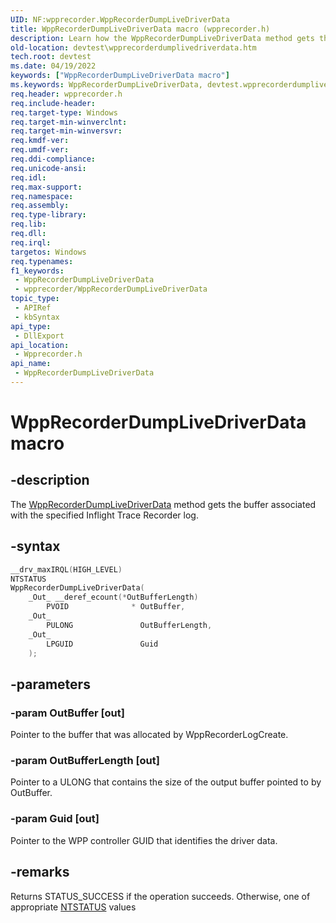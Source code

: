 ```yaml
---
UID: NF:wpprecorder.WppRecorderDumpLiveDriverData
title: WppRecorderDumpLiveDriverData macro (wpprecorder.h)
description: Learn how the WppRecorderDumpLiveDriverData method gets the buffer associated with the specified Inflight Trace Recorder log.
old-location: devtest\wpprecorderdumplivedriverdata.htm
tech.root: devtest
ms.date: 04/19/2022
keywords: ["WppRecorderDumpLiveDriverData macro"]
ms.keywords: WppRecorderDumpLiveDriverData, devtest.wpprecorderdumplivedriverdata, imp_WppRecorderDumpLiveDriverData, imp_WppRecorderDumpLiveDriverData function [Driver Development Tools], wpprecorder/imp_WppRecorderDumpLiveDriverData
req.header: wpprecorder.h
req.include-header: 
req.target-type: Windows
req.target-min-winverclnt: 
req.target-min-winversvr: 
req.kmdf-ver: 
req.umdf-ver: 
req.ddi-compliance: 
req.unicode-ansi: 
req.idl: 
req.max-support: 
req.namespace: 
req.assembly: 
req.type-library: 
req.lib: 
req.dll: 
req.irql: 
targetos: Windows
req.typenames: 
f1_keywords:
 - WppRecorderDumpLiveDriverData
 - wpprecorder/WppRecorderDumpLiveDriverData
topic_type:
 - APIRef
 - kbSyntax
api_type:
 - DllExport
api_location:
 - Wpprecorder.h
api_name:
 - WppRecorderDumpLiveDriverData
---
```


# WppRecorderDumpLiveDriverData macro


## -description

The <a href="/windows-hardware/drivers/ddi/wpprecorder/nf-wpprecorder-wpprecorderdumplivedriverdata">WppRecorderDumpLiveDriverData</a> method gets the buffer associated with the specified Inflight Trace Recorder log.

## -syntax

```cpp
__drv_maxIRQL(HIGH_LEVEL)
NTSTATUS
WppRecorderDumpLiveDriverData(
    _Out_ __deref_ecount(*OutBufferLength)
        PVOID              * OutBuffer,
    _Out_
        PULONG               OutBufferLength,
    _Out_
        LPGUID               Guid
    );
```

## -parameters

### -param OutBuffer [out]

Pointer to the buffer that was allocated by WppRecorderLogCreate.

### -param OutBufferLength [out]

Pointer to a ULONG that contains the size of the output buffer pointed to by OutBuffer.

### -param Guid [out]

Pointer to the WPP controller GUID that identifies the driver data.

## -remarks

Returns STATUS_SUCCESS if the operation succeeds. Otherwise, one of appropriate <a href="/windows-hardware/drivers/kernel/ntstatus-values">NTSTATUS</a> values
